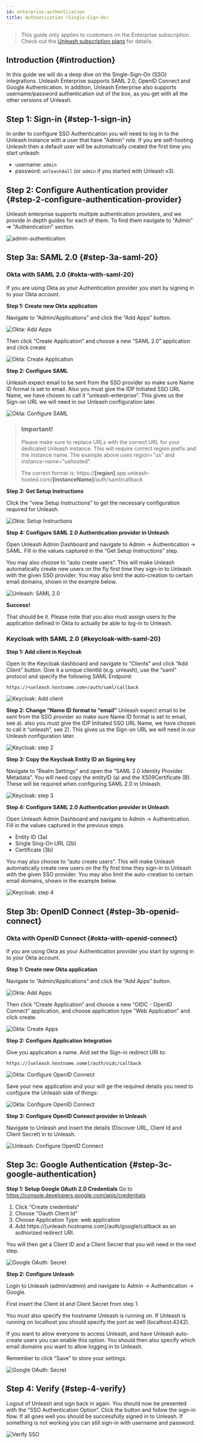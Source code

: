 ```yaml
---
id: enterprise-authentication
title: Authentication (Single-Sign-On)
---
```


> This guide only applies to customers on the Enterprise subscription. Check out the [Unleash subscription plans](https://www.getunleash.io/plans) for details.

## Introduction {#introduction}

In this guide we will do a deep dive on the Single-Sign-On (SSO) integrations. Unleash Enterprise supports SAML 2.0, OpenID Connect and Google Authentication. In addition, Unleash Enterprise also supports username/password authentication out of the box, as you get with all the other versions of Unleash.

## Step 1: Sign-in {#step-1-sign-in}

In order to configure SSO Authentication you will need to log in to the Unleash instance with a user that have "Admin" role. If you are self-hosting Unleash then a default user will be automatically created the first time you start unleash:

- username: `admin`
- password: `unleash4all` (or `admin` if you started with Unleash v3).

## Step 2: Configure Authentication provider {#step-2-configure-authentication-provider}

Unleash enterprise supports multiple authentication providers, and we provide in depth guides for each of them. To find them navigate to "Admin" => "Authentication" section.

![admin-authentication](/img/admin-authentication.png)

## Step 3a: SAML 2.0 {#step-3a-saml-20}

### Okta with SAML 2.0 {#okta-with-saml-20}

If you are using Okta as your Authentication provider you start by signing in to your Okta account.

**Step 1: Create new Okta application**

Navigate to “Admin/Applications” and click the “Add Apps” button.

![Okta: Add Apps](/img/okta_add_application-768x345.png)

Then click “Create Application” and choose a new “SAML 2.0” application and click create

![Okta: Create Application](/img/okta_create_new_application-768x467.png)

**Step 2: Configure SAML**

Unleash expect email to be sent from the SSO provider so make sure Name ID format is set to email. Also you must give the IDP Initiated SSO URL Name, we have chosen to call it “unleash-enterprise”. This gives us the Sign-on URL we will need in our Unleash configuration later.

![Okta: Configure SAML](/img/okta_configure_saml2.0-768x832.png)

> ### Important!
>
> Please make sure to replace URLs with the correct URL for your dedicated Unleash instance. This will require correct region prefix and the instance name. The example above uses region="us" and instance-name="ushosted".
>
> The correct format is: https://**[region]**.app.unleash-hosted.com/**[instanceName]**/auth/saml/callback

**Step 3: Get Setup Instructions**

Click the “view Setup Instructions” to get the necessary configuration required for Unleash.

![Okta: Setup Instructions](/img/okta_setup-instructions-768x731.png)

**Step 4: Configure SAML 2.0 Authentication provider in Unleash**

Open Unleash Admin Dashboard and navigate to Admin -> Authentication -> SAML. Fill in the values captured in the “Get Setup Instructions” step.

You may also choose to “auto create users”. This will make Unleash automatically create new users on the fly first time they sign-in to Unleash with the given SSO provider. You may also limit the auto-creation to certain email domains, shown in the example below.

![Unleash: SAML 2.0](/img/saml-2.0-unleash.png)

**Success!**

That should be it. Please note that you also must assign users to the application defined in Okta to actually be able to log-in to Unleash.

### Keycloak with SAML 2.0 {#keycloak-with-saml-20}

**Step 1: Add client in Keycloak**

Open to the Keycloak dashboard and navigate to “Clients” and click “Add Client” button. Give it a unique clientId (e.g. unleash), use the “saml” protocol and specify the following SAML Endpoint:

```
https://<unleash.hostname.com>/auth/saml/callback
```

![Keycloak: Add client](/img/keykloak_step1-768x347.png)

**Step 2: Change “Name ID format to “email”** Unleash expect email to be sent from the SSO provider so make sure Name ID format is set to email, see a). also you must give the IDP Initiated SSO URL Name, we have chosen to call it “unleash”, see 2). This gives us the Sign-on URL we will need in our Unleash configuration later.

![Keycloak: step 2](/img/keykloak_step2b-768x242.png)

**Step 3: Copy the Keycloak Entity ID an Signing key**

Navigate to “Realm Settings” and open the “SAML 2.0 Identity Provider Metadata”. You will need copy the entityID (a) and the X509Certificate (B). These will be required when configuring SAML 2.0 in Unleash.

![Keycloak: step 3](/img/keykloak_step3-768x235.png)

**Step 4: Configure SAML 2.0 Authentication provider in Unleash**

Open Unleash Admin Dashboard and navigate to Admin -> Authentication. Fill in the values captured in the previous steps.

- Entity ID (3a)
- Single Sing-On URL (2b)
- Certificate (3b)

You may also choose to “auto create users”. This will make Unleash automatically create new users on the fly first time they sign-in to Unleash with the given SSO provider. You may also limit the auto-creation to certain email domains, shown in the example below.

![Keycloak: step 4](/img/keykloak_step4-768x644.png)

## Step 3b: OpenID Connect {#step-3b-openid-connect}

### Okta with OpenID Connect {#okta-with-openid-connect}

If you are using Okta as your Authentication provider you start by signing in to your Okta account.

**Step 1: Create new Okta application**

Navigate to “Admin/Applications” and click the “Add Apps” button.

![Okta: Add Apps](/img/okta_add_application-768x345.png)

Then click “Create Application” and choose a new “OIDC - OpenID Connect” application, and choose application type "Web Application" and click create.

![Okta: Create Apps](/img/okta-oidc-create.png)

**Step 2: Configure Application Integration**

Give you application a name. And set the Sign-in redirect URI to:

`https://[unleash.hostname.some]/auth/oidc/callback`

![Okta: Configure OpenID Connect](/img/okta-oidc-configure.png)

Save your new application and your will ge the required details you need to configure the Unleash side of things:

![Okta: Configure OpenID Connect](/img/okta-oidc-details.png)

**Step 3: Configure OpenID Connect provider in Unleash**

Navigate to Unleash and insert the details (Discover URL, Client Id and Client Secret) in to Unleash.

![Unleash: Configure OpenID Connect](/img/oidc-unleash.png)

## Step 3c: Google Authentication {#step-3c-google-authentication}

**Step 1: Setup Google OAuth 2.0 Credentials** Go to https://console.developers.google.com/apis/credentials

1. Click “Create credentials“
2. Choose “Oauth Client Id”
3. Choose Application Type: web application
4. Add https://[unleash.hostname.com]/auth/google/callback as an authorized redirect URI.

You will then get a Client ID and a Client Secret that you will need in the next step.

![Google OAuth: Secret](/img/sso-google-secret.png)

**Step 2: Configure Unleash**

Login to Unleash (admin/admin) and navigate to Admin -> Authentication -> Google.

First insert the Client Id and Client Secret from step 1.

You must also specify the hostname Unleash is running on. If Unleash is running on localhost you should specify the port as well (localhost:4242).

If you want to allow everyone to access Unleash, and have Unleash auto-create users you can enable this option. You should then also specify which email domains you want to allow logging in to Unleash.

Remember to click “Save” to store your settings.

![Google OAuth: Secret](/img/google_auth_settings.png)

## Step 4: Verify {#step-4-verify}

Logout of Unleash and sign back in again. You should now be presented with the “SSO Authentication Option”. Click the button and follow the sign-in flow. If all goes well you should be successfully signed in to Unleash. If something is not working you can still sign-in with username and password.

![Verify SSO](/img/sign-in.png)
